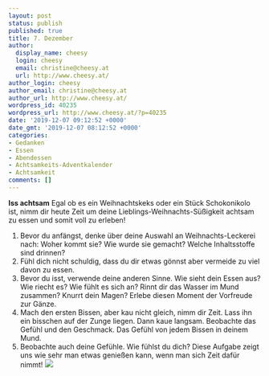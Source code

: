```yaml
---
layout: post
status: publish
published: true
title: 7. Dezember
author:
  display_name: cheesy
  login: cheesy
  email: christine@cheesy.at
  url: http://www.cheesy.at/
author_login: cheesy
author_email: christine@cheesy.at
author_url: http://www.cheesy.at/
wordpress_id: 40235
wordpress_url: http://www.cheesy.at/?p=40235
date: '2019-12-07 09:12:52 +0000'
date_gmt: '2019-12-07 08:12:52 +0000'
categories:
- Gedanken
- Essen
- Abendessen
- Achtsamkeits-Adventkalender
- Achtsamkeit
comments: []
---
```

 **Iss achtsam**
Egal ob es ein Weihnachtskeks oder ein Stück Schokonikolo ist, nimm dir heute Zeit um deine Lieblings-Weihnachts-Süßigkeit achtsam zu essen und somit voll zu erleben!
1) Bevor du anfängst, denke über deine Auswahl an Weihnachts-Leckerei nach: Woher kommt sie? Wie wurde sie gemacht? Welche Inhaltsstoffe sind drinnen?
2) Fühl dich nicht schuldig, dass du dir etwas gönnst aber vermeide zu viel davon zu essen.
3) Bevor du isst, verwende deine anderen Sinne. Wie sieht dein Essen aus? Wie riecht es? Wie fühlt es sich an? Rinnt dir das Wasser im Mund zusammen? Knurrt dein Magen? Erlebe diesen Moment der Vorfreude zur Gänze.
4) Mach den ersten Bissen, aber kau nicht gleich, nimm dir Zeit. Lass ihn ein bisschen auf der Zunge liegen. Dann kaue langsam. Beobachte das Gefühl und den Geschmack. Das Gefühl von jedem Bissen in deinem Mund.
5) Beobachte auch deine Gefühle. Wie fühlst du dich?
Diese Aufgabe zeigt uns wie sehr man etwas genießen kann, wenn man sich Zeit dafür nimmt!
[![](http://www.cheesy.at/wp-content/uploads/Mindfulness-07.jpg)](http://www.cheesy.at/fotos/sonstiges/achtsamkeits-kalender/)

